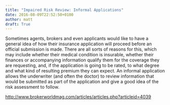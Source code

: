 ```yaml
---
title: "Impaired Risk Review: Informal Applications"
date: 2016-08-09T22:52:50+0100
author: matt
draft: True
---
```

Sometimes agents, brokers and even applicants would like to have a general idea of how their insurance application will proceed before an official submission is made. There are all sorts of reasons for this, which may include whether their medical condition is insurable, whether their finances or accompanying information qualify them for the coverage they are requesting, and, if the application is going to be rated, to what degree and what kind of resulting premium they can expect. An informal application allows the underwriter (and often the doctor) to review information that would be submitted as part of the application and give a good idea of the risk assessment to follow.

http://www.brokerworldmag.com/articles/articles.php?articleid=4039
